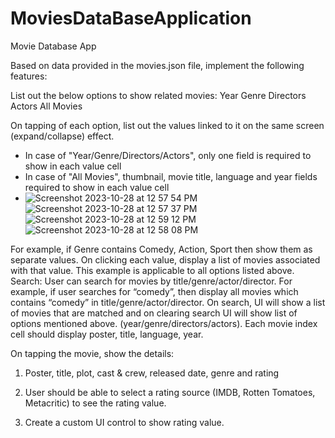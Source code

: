# MoviesDataBaseApplication
Movie Database App

Based on data provided in the movies.json file, implement the following features:

List out the below options to show related movies:
Year
Genre
Directors
Actors
All Movies

On tapping of each option, list out the values linked to it on the same screen (expand/collapse) effect. 
- In case of "Year/Genre/Directors/Actors", only one field is required to show in each value cell
- In case of "All Movies", thumbnail, movie title, language and year fields required to show in each value cell
- ![Screenshot 2023-10-28 at 12 57 54 PM](https://github.com/shubhransh-gupta/MoviesDataBaseApplication/assets/54713516/eda65f7b-590b-4caf-9e0a-2428f45c8eea)
![Screenshot 2023-10-28 at 12 57 37 PM](https://github.com/shubhransh-gupta/MoviesDataBaseApplication/assets/54713516/3af9356b-674c-4372-a7e9-e8bff67cba27)
![Screenshot 2023-10-28 at 12 59 12 PM](https://github.com/shubhransh-gupta/MoviesDataBaseApplication/assets/54713516/9bca0baa-19c0-476f-a914-4245f7194b45)
![Screenshot 2023-10-28 at 12 58 08 PM](https://github.com/shubhransh-gupta/MoviesDataBaseApplication/assets/54713516/dcb126db-ba81-416e-b0b8-10374bd44b29)

For example, if Genre contains Comedy, Action, Sport then show them as separate values. On clicking each value, display a list of movies associated with that value. This example is applicable to all options listed above.
Search: User can search for movies by title/genre/actor/director. For example, if user searches for “comedy”, then display all movies which contains “comedy” in title/genre/actor/director. 
On search, UI will show a list of movies that are matched and on clearing search UI will show list of options mentioned above. (year/genre/directors/actors). Each movie index cell should display poster, title, language, year.

On tapping the movie, show the details:

1. Poster, title, plot, cast & crew, released date, genre and rating

2. User should be able to select a rating source (IMDB, Rotten Tomatoes, Metacritic) to see the rating value. 

3. Create a custom UI control to show rating value.
